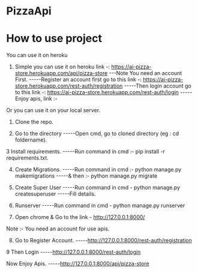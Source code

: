 # PizzaApi
# How to use project

You can use it on heroku 

1. Simple you can use it on heroku link -: https://ai-pizza-store.herokuapp.com/api/pizza-store
---Note You need an account First.
-----Register an account first go to this link -: https://ai-pizza-store.herokuapp.com/rest-auth/registration
-----Then login account go to this link -: https://ai-pizza-store.herokuapp.com/rest-auth/login
-----Enjoy apis, link :- 


Or you can use it on your local server.

1. Clone the repo.

2. Go to the directory
-----Open cmd, go to cloned directory (eg : cd foldername).

3 Install requirements.
-----Run command in cmd :- pip install -r requirements.txt.

4. Create Migrations.
-----Run command in cmd :- python manage.py makemigrations
-----& then :- python manage.py migrate

5. Create Super User 
-----Run command in cmd - python manage.py createsuperuser
-----Fill details.

6. Runserver
-----Run command in cmd - python manage.py runserver

7. Open chrome & Go to the link - http://127.0.0.1:8000/

Note :-  You need an account for use apis.

8. Go to Register Account.
-----http://127.0.0.1:8000/rest-auth/registration


9 Then Login
-----http://127.0.0.1:8000/rest-auth/login

Now Enjoy Apis.
-----http://127.0.0.1:8000/api/pizza-store






